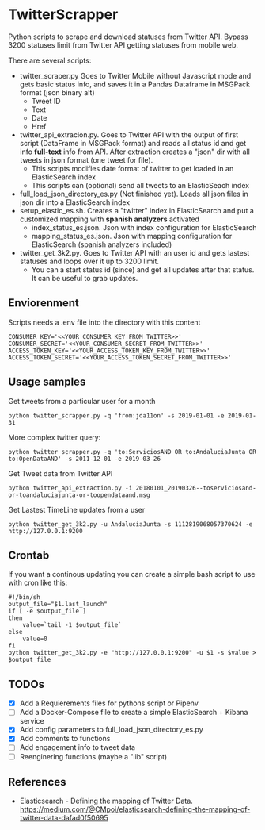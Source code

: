 # TwitterScrapper
Python scripts to scrape and download statuses from Twitter API. Bypass 3200 statuses limit from Twitter API getting statuses from mobile web.

There are several scripts:
* twitter_scraper.py Goes to Twitter Mobile without Javascript mode and gets basic status info, and saves it in a Pandas Dataframe in MSGPack format (json binary alt) 
  * Tweet ID
  * Text
  * Date
  * Href
* twitter_api_extracion.py. Goes to Twitter API with the output of first script (DataFrame in MSGPack format) and reads all status id and get info **full-text** info from API. After extraction creates a "json" dir with all tweets in json format (one tweet for file).
  * This scripts modifies date format of twitter to get loaded in an ElasticSearch index
  * This scripts can (optional) send all tweets to an ElasticSeach index
* full_load_json_directory_es.py (Not finished yet). Loads all json files in json dir into a ElasticSearch index
* setup_elastic_es.sh. Creates a "twitter" index in ElasticSearch and put a customized mapping with **spanish analyzers** activated
  * index_status_es.json. Json with index configuration for ElasticSearch
  * mapping_status_es.json. Json with mapping configuration for ElasticSearch (spanish analyzers included)
* twitter_get_3k2.py. Goes to Twitter API with an user id and gets lastest statuses and loops over it up to 3200 limit. 
  * You can a start status id (since) and get all updates after that status. It can be useful to grab updates. 

## Enviorenment 

Scripts needs a .env file into the directory with this content

```
CONSUMER_KEY='<<YOUR_CONSUMER_KEY_FROM_TWITTER>>'
CONSUMER_SECRET='<<YOUR_CONSUMER_SECRET_FROM_TWITTER>>'
ACCESS_TOKEN_KEY='<<YOUR_ACCESS_TOKEN_KEY_FROM_TWITTER>>'
ACCESS_TOKEN_SECRET='<<YOUR_ACCESS_TOKEN_SECRET_FROM_TWITTER>>'
```
## Usage samples

Get tweets from a particular user for a month
```
python twitter_scrapper.py -q 'from:jda11on' -s 2019-01-01 -e 2019-01-31
```
More complex twitter query:
```
python twitter_scrapper.py -q 'to:ServiciosAND OR to:AndaluciaJunta OR to:OpenDataAND' -s 2011-12-01 -e 2019-03-26
```

Get Tweet data from Twitter API
```
python twitter_api_extraction.py -i 20180101_20190326--toserviciosand-or-toandaluciajunta-or-toopendataand.msg
```

Get Lastest TimeLine updates from a user
```
python twitter_get_3k2.py -u AndaluciaJunta -s 1112819068057370624 -e http://127.0.0.1:9200
```

## Crontab

If you want a continous updating you can create a simple bash script to use with cron like this:
```
#!/bin/sh
output_file="$1.last_launch"
if [ -e $output_file ]
then
    value=`tail -1 $output_file`
else
    value=0
fi
python twitter_get_3k2.py -e "http://127.0.0.1:9200" -u $1 -s $value > $output_file
```

## TODOs

- [x] Add a Requierements files for pythons script or Pipenv
- [ ] Add a Docker-Compose file to create a simple ElasticSearch + Kibana service
- [x] Add config parameters to full_load_json_directory_es.py
- [x] Add comments to functions
- [ ] Add engagement info to tweet data
- [ ] Reenginering functions (maybe a "lib" script)

## References

* Elasticsearch - Defining the mapping of Twitter Data. https://medium.com/@CMpoi/elasticsearch-defining-the-mapping-of-twitter-data-dafad0f50695


